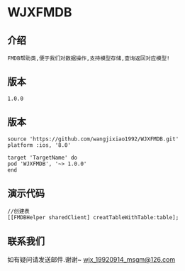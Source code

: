   # WJXFMDB

   ## 介绍
    FMDB帮助类,便于我们对数据操作,支持模型存储,查询返回对应模型!

   ## 版本
    1.0.0

   ## 版本
    source 'https://github.com/wangjixiao1992/WJXFMDB.git'
    platform :ios, '8.0'

    target 'TargetName' do
    pod 'WJXFMDB', '~> 1.0.0'
    end

   ## 演示代码
    //创建表
    [[FMDBHelper sharedClient] creatTableWithTable:table];

   ## 联系我们
   如有疑问请发送邮件.谢谢~
wjx_19920914_msgm@126.com



